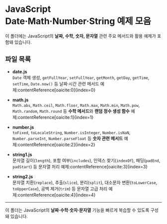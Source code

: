 # JavaScript Date·Math·Number·String 예제 모음

이 폴더에는 JavaScript의 **날짜, 수학, 숫자, 문자열** 관련 주요 메서드와 활용 예제가 포함돼 있습니다.

## 파일 목록

- **date.js**  
  `Date` 객체 생성, `getFullYear`, `setFullYear`, `getMonth`, `getDay`, `getTime`, `setTime`, `Date.now()` 등 날짜·시간 관련 메서드 예제:contentReference[oaicite:0]{index=0}

- **math.js**  
  `Math.abs`, `Math.ceil`, `Math.floor`, `Math.max`, `Math.min`, `Math.pow`, `Math.random`, `Math.round` 등 **수학 메서드**와 **랜덤 정수 생성 함수** 예제:contentReference[oaicite:1]{index=1}

- **number.js**  
  `toFixed`, `toLocaleString`, `Number.isInteger`, `Number.isNaN`, `Number.parseInt`, `Number.parseFloat` 등 **숫자 관련 메서드** 예제:contentReference[oaicite:2]{index=2}

- **string1.js**  
  문자열 길이(`length`), 포함 여부(`includes`), 인덱스 찾기(`indexOf`), 패딩(`padEnd`, `padStart`) 등 문자열 처리 예제:contentReference[oaicite:3]{index=3}

- **string2.js**  
  문자열 치환(`replace`), 추출(`slice`), 분리(`split`), 대소문자 변환(`toLowerCase`, `toUpperCase`), 공백 제거(`trim`) 등 문자열 고급 처리 예제:contentReference[oaicite:4]{index=4}

---

이 폴더는 JavaScript의 **날짜·수학·숫자·문자열** 기능을 빠르게 복습할 수 있도록 구성돼 있습니다.
